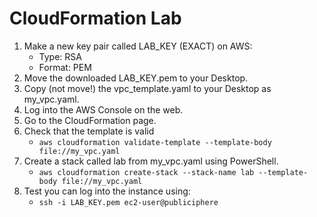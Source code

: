 # CloudFormation Lab

1. Make a new key pair called LAB_KEY (EXACT) on AWS:
   - Type: RSA
   - Format: PEM 
2. Move the downloaded LAB_KEY.pem to your Desktop.
3. Copy (not move!) the vpc_template.yaml to your Desktop as my_vpc.yaml.
4. Log into the AWS Console on the web. 
5. Go to the CloudFormation page.
6. Check that the template is valid
   - `aws cloudformation validate-template --template-body file://my_vpc.yaml`
6. Create a stack called lab from my_vpc.yaml using PowerShell.
   - `aws cloudformation create-stack --stack-name lab --template-body file://my_vpc.yaml`
7. Test you can log into the instance using: 
   - `ssh -i LAB_KEY.pem ec2-user@publiciphere`
